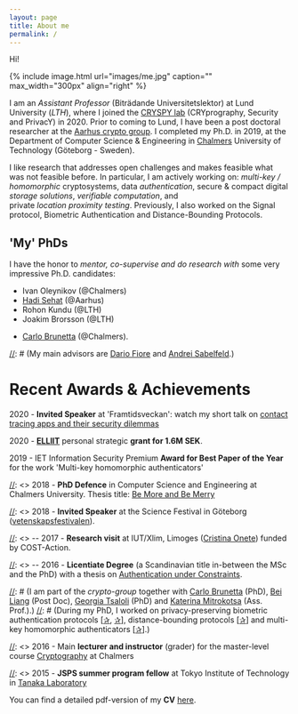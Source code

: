 ```yaml
---
layout: page
title: About me
permalink: /
---
```

Hi! 

{% include image.html url="images/me.jpg" caption="" max_width="300px" align="right" %}

I am an *Assistant Professor* (Biträdande Universitetslektor) at Lund University (*LTH*), 
where I joined the [CRYSPY lab][cryspy] (CRYprography, Security and PrivacY) in 2020. 
Prior to coming to Lund, I have been a post doctoral researcher at the [Aarhus crypto group][aarhus]. 
I completed my Ph.D. in 2019, at the Department of Computer Science & Engineering in [Chalmers][chalmers] University of Technology (Göteborg - Sweden). 

I like research that addresses open challenges and makes feasible what was not feasible before. 
In particular, I am actively working on: 
*multi-key / homomorphic* cryptosystems, 
data *authentication*, 
secure & compact digital *storage solutions*, 
*verifiable computation*, and  
private *location proximity testing*. 
Previously, I also worked on the Signal protocol, Biometric Authentication and Distance-Bounding Protocols.

## 'My' PhDs
I have the honor to *mentor, co-supervise and do research with* some very impressive Ph.D. candidates: 
- Ivan Oleynikov (@Chalmers)
- [Hadi Sehat][hadi] (@Aarhus)
- Rohon Kundu (@LTH)
- Joakim Brorsson (@LTH) 
+ [Carlo Brunetta](http://www.cse.chalmers.se/~brunetta/) (@Chalmers).


[mkh]: test
[signatures]: test
[deduplication]: test
[vc]: vc
[plpt]: http://test
[cryspy]: http://www.cryspy-lab.se/
[aarhus]: https://users-cs.au.dk/orlandi/cryptogroup/
[chalmers]: http://www.cse.chalmers.se/~elenap/
[hadi]: https://pure.au.dk/portal/en/persons/hadi-sehat(d3c7a682-6f7b-43d4-b3c5-c07cb2e67613).html


[//]: # (My research interests are in **digital signatures**, **verifiable delegation of computation** techniques and **homomorphic** properties in cryptographic primitives. I am also part of a project on the *Signal protocol*.)
[//]: # (My main advisors are [Dario Fiore]({{"http://www.dariofiore.it/"}}) and [Andrei Sabelfeld]({{"http://www.cse.chalmers.se/~andrei/"}}).)
<br>


# Recent Awards & Achievements

2020 - **Invited Speaker** at 'Framtidsveckan': watch my short talk on [contact tracing apps and their security dilemmas](https://youtu.be/MmWOcKb0Iqw?t=1927)

2020 - [**ELLIIT**](https://old.liu.se/elliit?l=en) personal strategic **grant for 1.6M SEK**.

2019 - IET Information Security Premium **Award for Best Paper of the Year** for the work 'Multi-key homomorphic authenticators'

[//]: <> 2018 - **PhD Defence** in Computer Science and Engineering at Chalmers University. Thesis title: [Be More and Be Merry]({{'http://www.cse.chalmers.se/~elenap/papers/phd_thesis_elenap.pdf'}})

[//]: <> 2018 - **Invited Speaker** at the Science Festival in Göteborg ([vetenskapsfestivalen]({{"http://vetenskapsfestivalen.se/hem/"}})).


[//]: <> -- 2017 - **Research visit** at IUT/Xlim, Limoges ([Cristina Onete]({{"https://www.onete.net/"}})) funded by COST-Action.

[//]: <> -- 2016 - **Licentiate Degree** (a Scandinavian title in-between the MSc and the PhD) with a thesis on [Authentication under Constraints]({{"http://publications.lib.chalmers.se/records/fulltext/239669/239669.pdf"}}).

[//]: # (I am part of the *crypto-group* together with [Carlo Brunetta]({{"http://www.cse.chalmers.se/~brunetta/"}}) (PhD), [Bei Liang]({{"http://www.cse.chalmers.se/~lbei/"}}) (Post Doc), [Georgia Tsaloli]({{"http://www.cse.chalmers.se/~tsaloli/"}}) (PhD) and [Katerina Mitrokotsa]({{"http://www.cse.chalmers.se/~aikmitr/index.html"}}) (Ass. Prof.).)
[//]: # (During my PhD, I worked on privacy-preserving biometric authentication protocols [[✰]({{"http://www.cse.chalmers.se/~elenap/papers/indocrypt14.pdf"}}), [✰]({{"http://www.cse.chalmers.se/~elenap/papers/PLM17.pdf"}})], distance-bounding protocols [[✰]({{"http://www.cse.chalmers.se/~elenap/papers/mainHBDB-future-gen-comp-sys.pdf"}})] and multi-key homomorphic authenticators [[✰]({{"https://eprint.iacr.org/2016/804.pdf"}})].)

[//]: <> 2016 - Main **lecturer and instructor** (grader) for the master-level course [Cryptography]({{"http://www.cse.chalmers.se/edu/course/TDA352/"}}) at Chalmers


[//]: <> 2015 - **JSPS summer program fellow** at Tokyo Institute of Technology in [Tanaka Laboratory](http://www.is.titech.ac.jp/~keisuke/lab/index-e.html)


You can find a detailed pdf-version of my **CV** [here]({{"cv"}}). 
